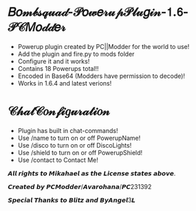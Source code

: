# 𝐵𝑜𝓂𝒷𝓈𝓆𝓊𝒶𝒹-𝒫𝑜𝓌𝑒𝓇𝓊𝓅𝒫𝓁𝓊𝑔𝒾𝓃-𝟣.𝟨-𝒫𝒞𝑀𝑜𝒹𝒹𝑒𝓇

- Powerup plugin created by PC||Modder for the world to use!
- Add the plugin and fire.py to mods folder
- Configure it and it works!
- Contains 18 Powerups total!!
- Encoded in Base64 (Modders have permission to decode)!
- Works in 1.6.4 and latest verions!

# 𝒞𝒽𝒶𝓉𝒞𝑜𝓃𝒻𝒾𝑔𝓊𝓇𝒶𝓉𝒾𝑜𝓃

- Plugin has built in chat-commands!
- Use /name to turn on or off PowerupName!
- Use /disco to turn on or off DiscoLights!
- Use /shield to turn on or off PowerupShield!
- Use /contact to Contact Me!

𝘼𝙡𝙡 𝙧𝙞𝙜𝙝𝙩𝙨 𝙩𝙤 𝙈𝙞𝙠𝙖𝙝𝙖𝙚𝙡 𝙖𝙨 𝙩𝙝𝙚 𝙇𝙞𝙘𝙚𝙣𝙨𝙚 𝙨𝙩𝙖𝙩𝙚𝙨 𝙖𝙗𝙤𝙫𝙚.

𝘾𝙧𝙚𝙖𝙩𝙚𝙙 𝙗𝙮 𝙋𝘾𝙈𝙤𝙙𝙙𝙚𝙧/𝘼𝙫𝙖𝙧𝙤𝙝𝙖𝙣𝙖/𝙋𝘾231392

𝙎𝙥𝙚𝙘𝙞𝙖𝙡 𝙏𝙝𝙖𝙣𝙠𝙨 𝙩𝙤 𝘽𝙡𝙞𝙩𝙯 𝙖𝙣𝙙 𝘽𝙮𝘼𝙣𝙜𝙚𝙡3𝙇
